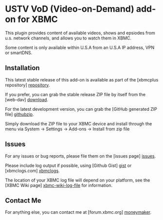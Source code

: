 USTV VoD (Video-on-Demand) add-on for XBMC
==========================================

This plugin provides content of available videos, shows and epsiodes from u.s. network channels, 
and allows you to watch them in XBMC.

Some content is only available within U.S.A from an U.S.A IP address, VPN or smartDNS.

Installation
------------
This latest stable release of this add-on is available as part of the 
[xbmcplus repository] [repository].

If you prefer, you can grab the stable release ZIP file by itself from the 
[web-dav] [download].

For the latest development version, 
you can grab the [GitHub generated ZIP file] [githubzip].

Simply download the ZIP file to your XBMC device and install through the menu
via System -> Settings -> Add-ons -> Install from zip file

Issues
------
For any issues or bug reports, please file them on the [issues page] [issues].

Please include log output if possible, using [Github Gist] [gist] or 
[xbmclogs.com] [xbmclogs].

The location of your XBMC log file will depend on your platform, 
see the [XBMC Wiki page] [xbmc-wiki-log-file] for information.

Contact Me
----------
For anything else, you can contact me at [forum.xbmc.org] [moneymaker].

[repository]: https://home.no/xbmcplus/fusion/repository/
[download]: https://home.no/xbmcplus/fusion/plugins/plugin.video.ustvvod/
[githubzip]: https://github.com/moneymaker365/plugin.video.ustvvod/archive/master.zip
[issues]: https://github.com/moneymaker365/plugin.video.ustvvod/issues
[gist]: https://gist.github.com
[xbmclogs]: http://xbmclogs.com/
[moneymaker]: http://forum.xbmc.org/member.php?action=profile&uid=116826
[xbmc-wiki-log-file]: http://wiki.xbmc.org/index.php?title=Log_file/Advanced#Log_files
